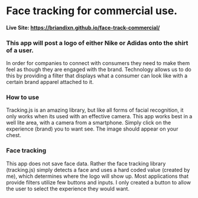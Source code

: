 # Face tracking for commercial use.

#### Live Site: https://briandixn.github.io/face-track-commercial/

### This app will post a logo of either Nike or Adidas onto the shirt of a user.

In order for companies to connect with consumers they need to make them feel as though they are engaged with the 
brand. Technology allows us to do this by providing a filter that displays what a consumer can look like with a 
certain brand apparel attached to it. 

### How to use

Tracking.js is an amazing library, but like all forms of facial recognition, it only works when
its used with an effective camera. This app works best in a well lite area, with a camera from a smartphone. 
Simply click on the experience (brand) you to want see. The image should appear on your chest.

### Face tracking 

This app does not save face data. Rather the face tracking library (tracking.js) simply detects a face and uses a 
hard coded value (created by me), which determines where the logo will show up. Most applications that provide filters utilize 
few buttons and inputs. I only created a button to allow the user to select the experience they would want. 

